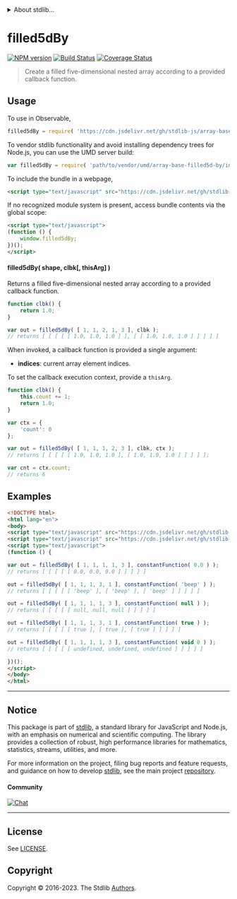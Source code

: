 <!--

@license Apache-2.0

Copyright (c) 2023 The Stdlib Authors.

Licensed under the Apache License, Version 2.0 (the "License");
you may not use this file except in compliance with the License.
You may obtain a copy of the License at

   http://www.apache.org/licenses/LICENSE-2.0

Unless required by applicable law or agreed to in writing, software
distributed under the License is distributed on an "AS IS" BASIS,
WITHOUT WARRANTIES OR CONDITIONS OF ANY KIND, either express or implied.
See the License for the specific language governing permissions and
limitations under the License.

-->


<details>
  <summary>
    About stdlib...
  </summary>
  <p>We believe in a future in which the web is a preferred environment for numerical computation. To help realize this future, we've built stdlib. stdlib is a standard library, with an emphasis on numerical and scientific computation, written in JavaScript (and C) for execution in browsers and in Node.js.</p>
  <p>The library is fully decomposable, being architected in such a way that you can swap out and mix and match APIs and functionality to cater to your exact preferences and use cases.</p>
  <p>When you use stdlib, you can be absolutely certain that you are using the most thorough, rigorous, well-written, studied, documented, tested, measured, and high-quality code out there.</p>
  <p>To join us in bringing numerical computing to the web, get started by checking us out on <a href="https://github.com/stdlib-js/stdlib">GitHub</a>, and please consider <a href="https://opencollective.com/stdlib">financially supporting stdlib</a>. We greatly appreciate your continued support!</p>
</details>

# filled5dBy

[![NPM version][npm-image]][npm-url] [![Build Status][test-image]][test-url] [![Coverage Status][coverage-image]][coverage-url] <!-- [![dependencies][dependencies-image]][dependencies-url] -->

> Create a filled five-dimensional nested array according to a provided callback function.

<!-- Section to include introductory text. Make sure to keep an empty line after the intro `section` element and another before the `/section` close. -->

<section class="intro">

</section>

<!-- /.intro -->

<!-- Package usage documentation. -->



<section class="usage">

## Usage

To use in Observable,

```javascript
filled5dBy = require( 'https://cdn.jsdelivr.net/gh/stdlib-js/array-base-filled5d-by@umd/browser.js' )
```

To vendor stdlib functionality and avoid installing dependency trees for Node.js, you can use the UMD server build:

```javascript
var filled5dBy = require( 'path/to/vendor/umd/array-base-filled5d-by/index.js' )
```

To include the bundle in a webpage,

```html
<script type="text/javascript" src="https://cdn.jsdelivr.net/gh/stdlib-js/array-base-filled5d-by@umd/browser.js"></script>
```

If no recognized module system is present, access bundle contents via the global scope:

```html
<script type="text/javascript">
(function () {
    window.filled5dBy;
})();
</script>
```

#### filled5dBy( shape, clbk\[, thisArg] )

Returns a filled five-dimensional nested array according to a provided callback function.

```javascript
function clbk() {
    return 1.0;
}

var out = filled5dBy( [ 1, 1, 2, 1, 3 ], clbk );
// returns [ [ [ [ [ 1.0, 1.0, 1.0 ] ], [ [ 1.0, 1.0, 1.0 ] ] ] ] ]
```

When invoked, a callback function is provided a single argument:

-   **indices**: current array element indices.

To set the callback execution context, provide a `thisArg`.

<!-- eslint-disable no-invalid-this -->

```javascript
function clbk() {
    this.count += 1;
    return 1.0;
}

var ctx = {
    'count': 0
};

var out = filled5dBy( [ 1, 1, 1, 2, 3 ], clbk, ctx );
// returns [ [ [ [ [ 1.0, 1.0, 1.0 ], [ 1.0, 1.0, 1.0 ] ] ] ] ];

var cnt = ctx.count;
// returns 6
```

</section>

<!-- /.usage -->

<!-- Package usage notes. Make sure to keep an empty line after the `section` element and another before the `/section` close. -->

<section class="notes">

</section>

<!-- /.notes -->

<!-- Package usage examples. -->

<section class="examples">

## Examples

<!-- eslint no-undef: "error" -->

```html
<!DOCTYPE html>
<html lang="en">
<body>
<script type="text/javascript" src="https://cdn.jsdelivr.net/gh/stdlib-js/utils-constant-function@umd/browser.js"></script>
<script type="text/javascript" src="https://cdn.jsdelivr.net/gh/stdlib-js/array-base-filled5d-by@umd/browser.js"></script>
<script type="text/javascript">
(function () {

var out = filled5dBy( [ 1, 1, 1, 1, 3 ], constantFunction( 0.0 ) );
// returns [ [ [ [ [ 0.0, 0.0, 0.0 ] ] ] ] ]

out = filled5dBy( [ 1, 1, 1, 3, 1 ], constantFunction( 'beep' ) );
// returns [ [ [ [ [ 'beep' ], [ 'beep' ], [ 'beep' ] ] ] ] ]

out = filled5dBy( [ 1, 1, 1, 1, 3 ], constantFunction( null ) );
// returns [ [ [ [ [ null, null, null ] ] ] ] ]

out = filled5dBy( [ 1, 1, 1, 3, 1 ], constantFunction( true ) );
// returns [ [ [ [ [ true ], [ true ], [ true ] ] ] ] ]

out = filled5dBy( [ 1, 1, 1, 1, 3 ], constantFunction( void 0 ) );
// returns [ [ [ [ [ undefined, undefined, undefined ] ] ] ] ]

})();
</script>
</body>
</html>
```

</section>

<!-- /.examples -->

<!-- Section to include cited references. If references are included, add a horizontal rule *before* the section. Make sure to keep an empty line after the `section` element and another before the `/section` close. -->

<section class="references">

</section>

<!-- /.references -->

<!-- Section for related `stdlib` packages. Do not manually edit this section, as it is automatically populated. -->

<section class="related">

</section>

<!-- /.related -->

<!-- Section for all links. Make sure to keep an empty line after the `section` element and another before the `/section` close. -->


<section class="main-repo" >

* * *

## Notice

This package is part of [stdlib][stdlib], a standard library for JavaScript and Node.js, with an emphasis on numerical and scientific computing. The library provides a collection of robust, high performance libraries for mathematics, statistics, streams, utilities, and more.

For more information on the project, filing bug reports and feature requests, and guidance on how to develop [stdlib][stdlib], see the main project [repository][stdlib].

#### Community

[![Chat][chat-image]][chat-url]

---

## License

See [LICENSE][stdlib-license].


## Copyright

Copyright &copy; 2016-2023. The Stdlib [Authors][stdlib-authors].

</section>

<!-- /.stdlib -->

<!-- Section for all links. Make sure to keep an empty line after the `section` element and another before the `/section` close. -->

<section class="links">

[npm-image]: http://img.shields.io/npm/v/@stdlib/array-base-filled5d-by.svg
[npm-url]: https://npmjs.org/package/@stdlib/array-base-filled5d-by

[test-image]: https://github.com/stdlib-js/array-base-filled5d-by/actions/workflows/test.yml/badge.svg?branch=v0.1.0
[test-url]: https://github.com/stdlib-js/array-base-filled5d-by/actions/workflows/test.yml?query=branch:v0.1.0

[coverage-image]: https://img.shields.io/codecov/c/github/stdlib-js/array-base-filled5d-by/main.svg
[coverage-url]: https://codecov.io/github/stdlib-js/array-base-filled5d-by?branch=main

<!--

[dependencies-image]: https://img.shields.io/david/stdlib-js/array-base-filled5d-by.svg
[dependencies-url]: https://david-dm.org/stdlib-js/array-base-filled5d-by/main

-->

[chat-image]: https://img.shields.io/gitter/room/stdlib-js/stdlib.svg
[chat-url]: https://app.gitter.im/#/room/#stdlib-js_stdlib:gitter.im

[stdlib]: https://github.com/stdlib-js/stdlib

[stdlib-authors]: https://github.com/stdlib-js/stdlib/graphs/contributors

[umd]: https://github.com/umdjs/umd
[es-module]: https://developer.mozilla.org/en-US/docs/Web/JavaScript/Guide/Modules

[deno-url]: https://github.com/stdlib-js/array-base-filled5d-by/tree/deno
[umd-url]: https://github.com/stdlib-js/array-base-filled5d-by/tree/umd
[esm-url]: https://github.com/stdlib-js/array-base-filled5d-by/tree/esm
[branches-url]: https://github.com/stdlib-js/array-base-filled5d-by/blob/main/branches.md

[stdlib-license]: https://raw.githubusercontent.com/stdlib-js/array-base-filled5d-by/main/LICENSE

</section>

<!-- /.links -->
